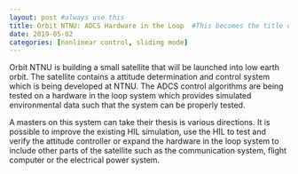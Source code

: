 ```yaml
---
layout: post #always use this
title: Orbit NTNU: ADCS Hardware in the Loop  #This becomes the title of the page
date: 2019-05-02
categories: [nonlinear control, sliding mode]
---
```

Orbit NTNU is building a small satellite that will be launched into low earth orbit. The satellite contains a attitude determination and control system which is being developed at NTNU.
The ADCS control algorithms are being tested on a hardware in the loop system which provides simulated environmental data such that the system can be properly tested.

A masters on this system can take their thesis is various directions. 
It is possible to improve the existing HIL simulation, use the HIL to test and verify the attitude controller or expand the hardware in the loop system to include other parts of the satellite such as the communication system, flight computer or the electrical power system.
